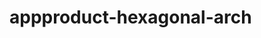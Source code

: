  # appproduct-hexagonal-arch                 
            
         
                       
        
                
                     
               
                      
           
        
             
      
    
   
   
 
